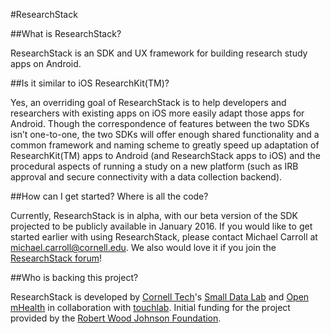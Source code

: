 #ResearchStack

##What is ResearchStack?

ResearchStack is an SDK and UX framework for building research study apps on Android.

##Is it similar to iOS ResearchKit(TM)?

Yes, an overriding goal of ResearchStack is to help developers and researchers with existing apps on iOS more easily adapt those apps for Android. Though the correspondence of features between the two SDKs isn’t one-to-one, the two SDKs will offer enough shared functionality and a common framework and naming scheme to greatly speed up adaptation of ResearchKit(TM) apps to Android (and ResearchStack apps to iOS) and the procedural aspects of running a study on a new platform (such as IRB approval and secure connectivity with a data collection backend).

##How can I get started? Where is all the code?

Currently, ResearchStack is in alpha, with our beta version of the SDK projected to be publicly available in January 2016. If you would like to get started earlier with using ResearchStack, please contact Michael Carroll at michael.carroll@cornell.edu. We also would love it if you join the [ResearchStack forum](https://groups.google.com/forum/#!forum/researchstack)!

##Who is backing this project?

ResearchStack is developed by [Cornell Tech](https://tech.cornell.edu)'s [Small Data Lab](http://smalldata.io) and [Open mHealth](http://www.openmhealth.org) in collaboration with [touchlab](http://www.touchlab.co). Initial funding for the project provided by the [Robert Wood Johnson Foundation](http://www.rwjf.org).
